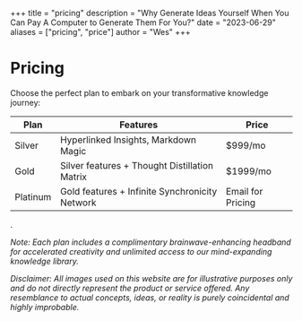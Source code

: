 +++
title = "pricing"
description = "Why Generate Ideas Yourself When You Can Pay A Computer to Generate Them For You?"
date = "2023-06-29"
aliases = ["pricing", "price"]
author = "Wes"
+++
# Pricing

Choose the perfect plan to embark on your transformative knowledge journey:


| Plan     | Features                                | Price       |
| -------- | --------------------------------------- | ----------- |
| Silver   | Hyperlinked Insights, Markdown Magic     | $999/mo    |
| Gold     | Silver features + Thought Distillation Matrix | $1999/mo   |
| Platinum | Gold features + Infinite Synchronicity Network | Email for Pricing   |

.

*Note: Each plan includes a complimentary brainwave-enhancing headband for accelerated creativity and unlimited access to our mind-expanding knowledge library.*

*Disclaimer: All images used on this website are for illustrative purposes only and do not directly represent the product or service offered. Any resemblance to actual concepts, ideas, or reality is purely coincidental and highly improbable.*
